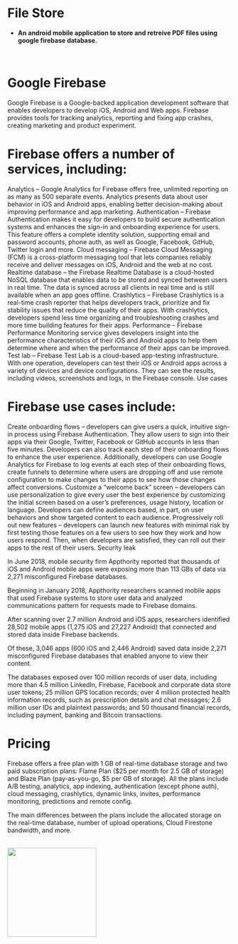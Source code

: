 # File Store
- **An android mobile application to store and retreive PDF files using google firebase database.**

<br/>

# Google Firebase

Google Firebase is a Google-backed application development software that enables developers to develop iOS, Android and Web apps. Firebase provides tools for tracking analytics, reporting and fixing app crashes, creating marketing and product experiment.

# Firebase offers a number of services, including:

Analytics – Google Analytics for Firebase offers free, unlimited reporting on as many as 500 separate events. Analytics presents data about user behavior in iOS and Android apps, enabling better decision-making about improving performance and app marketing.
Authentication – Firebase Authentication makes it easy for developers to build secure authentication systems and enhances the sign-in and onboarding experience for users. This feature offers a complete identity solution, supporting email and password accounts, phone auth, as well as Google, Facebook, GitHub, Twitter login and more.
Cloud messaging – Firebase Cloud Messaging (FCM) is a cross-platform messaging tool that lets companies reliably receive and deliver messages on iOS, Android and the web at no cost.
Realtime database – the Firebase Realtime Database is a cloud-hosted NoSQL database that enables data to be stored and synced between users in real time. The data is synced across all clients in real time and is still available when an app goes offline.
Crashlytics – Firebase Crashlytics is a real-time crash reporter that helps developers track, prioritize and fix stability issues that reduce the quality of their apps. With crashlytics, developers spend less time organizing and troubleshooting crashes and more time building features for their apps.
Performance – Firebase Performance Monitoring service gives developers insight into the performance characteristics of their iOS and Android apps to help them determine where and when the performance of their apps can be improved.
Test lab – Firebase Test Lab is a cloud-based app-testing infrastructure. With one operation, developers can test their iOS or Android apps across a variety of devices and device configurations. They can see the results, including videos, screenshots and logs, in the Firebase console.
Use cases                                                                    

# Firebase use cases include:

Create onboarding flows – developers can give users a quick, intuitive sign-in process using Firebase Authentication. They allow users to sign into their apps via their Google, Twitter, Facebook or GitHub accounts in less than five minutes. Developers can also track each step of their onboarding flows to enhance the user experience. Additionally, developers can use Google Analytics for Firebase to log events at each step of their onboarding flows, create funnels to determine where users are dropping off and use remote configuration to make changes to their apps to see how those changes affect conversions.
Customize a “welcome back” screen – developers can use personalization to give every user the best experience by customizing the initial screen based on a user’s preferences, usage history, location or language. Developers can define audiences based, in part, on user behaviors and show targeted content to each audience.
Progressively roll out new features – developers can launch new features with minimal risk by first testing those features on a few users to see how they work and how users respond. Then, when developers are satisfied, they can roll out their apps to the rest of their users.
Security leak                                                                                    

In June 2018, mobile security firm Appthority reported that thousands of iOS and Android mobile apps were exposing more than 113 GBs of data via 2,271 misconfigured Firebase databases.

Beginning in January 2018, Appthority researchers scanned mobile apps that used Firebase systems to store user data and analyzed communications pattern for requests made to Firebase domains.

After scanning over 2.7 million Android and iOS apps, researchers identified 28,502 mobile apps (1,275 iOS and 27,227 Android) that connected and stored data inside Firebase backends.

Of these, 3,046 apps (600 iOS and 2,446 Android) saved data inside 2,271 misconfigured Firebase databases that enabled anyone to view their content.

The databases exposed over 100 million records of user data, including more than 4.5 million LinkedIn, Firebase, Facebook and corporate data store user tokens; 25 million GPS location records; over 4 million protected health information records, such as prescription details and chat messages; 2.6 million user IDs and plaintext passwords; and 50 thousand financial records, including payment, banking and Bitcoin transactions.

# Pricing

Firebase offers a free plan with 1 GB of real-time database storage and two paid subscription plans: Flame Plan ($25 per month for 2.5 GB of storage) and Blaze Plan (pay-as-you-go, $5 per GB of storage). All the plans include A/B testing, analytics, app indexing, authentication (except phone auth), cloud messaging, crashlytics, dynamic links, invites, performance monitoring, predictions and remote config.

The main differences between the plans include the allocated storage on the real-time database, number of upload operations, Cloud Firestone bandwidth, and more.

<br/>

<img src="screenshots/FileStore.jpeg" width="200" heigth="400">
